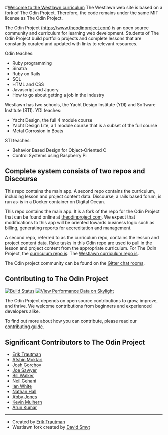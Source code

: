 #[Welcome to the Westlawn curriculum](https://www.westlawn.org)
The Westlawn web site is based on a fork of The Odin Project. Therefore, the
code remains under the same MIT license as The Odin Project.

The Odin Project (https://www.theodinproject.com) is an open source community
and curriculum for learning web development. Students of The Odin Project build
portfolio projects and complete lessons that are constantly curated and updated
with links to relevant resources.

Odin teaches:
* Ruby programming
* Sinatra
* Ruby on Rails
* SQL
* HTML and CSS
* Javascript and Jquery
* How to go about getting a job in the industry

Westlawn has two schools, the Yacht Design Institute (YDI) and Software
Institute (STI). YDI teaches:
* Yacht Design, the full 4 module course
* Yacht Design Lite, a 1 module course that is a subset of the full course
* Metal Corrosion in Boats

STI teaches:
* Behavior Based Design for Object-Oriented C
* Control Systems using Raspberry Pi

## Complete system consists of two repos and Discourse
This repo contains the main app. A second repo contains the curriculum,
including lesson and project content data. Discourse, a rails based forum,
is run as-is in a Docker container on Digital Ocean.

This repo contains the main app. It is a fork of the repo for the Odin Project
that can be found online at [theodinproject.com](https://www.theodinproject.com).
We expect that modifications to this app will be oriented towards business
logic such as billing, generating reports for accreditation and management.

A second repo, referred to as the curriculum repo, contains the lesson and
project content data. Rake tasks in this Odin repo are used to pull in the
lesson and project content from the appropriate curriculum. For The Odin
Project, the [curriculum repo is](https://github.com/TheOdinProject/curriculum).
The [Westlawn curriculum repo is](https://github.com/Westlawn/curriculum).

The Odin project community can be found on the
[Gitter chat rooms](https://gitter.im/TheOdinProject/theodinproject).


## Contributing to The Odin Project
[![Build Status](https://travis-ci.org/TheOdinProject/theodinproject.svg?branch=master)](https://travis-ci.org/TheOdinProject/theodinproject)
[![View Performance Data on Skylight](https://badges.skylight.io/status/g0gJSNnzYAws.svg)](https://oss.skylight.io/app/applications/g0gJSNnzYAws)

The Odin Project depends on open source contributions to grow, improve, and thrive.
We welcome contributions from beginners and experienced developers alike.

To find out more about how you can contribute, please read our [contributing guide](https://github.com/TheOdinProject/theodinproject/wiki/Contributing-Guide).

## Significant Contributors to The Odin Project

* [Erik Trautman](https://github.com/eriktrautman)
* [Afshin Moktari](https://github.com/afshinator)
* [Josh Gorchov](https://github.com/gorchov)
* [Joe Sawyer](https://github.com/zkay)
* [Bill Walker](https://github.com/mach1010)
* [Neil Gehani](https://github.com/ngehani)
* [Ian White](http://github.com/Iawhite76)
* [Nathan Hall](http://github.com/dominathan)
* [Abby Jones](http://github.com/AbbyJonesDev)
* [Kevin Mulhern](https://github.com/KevinMulhern)
* [Arun Kumar](https://github.com/arun1595)

---
* Created by [Erik Trautman](http://www.github.com/eriktrautman)
* Westlawn fork created by [David Smyt](http://www.github.com/david-smyth)
